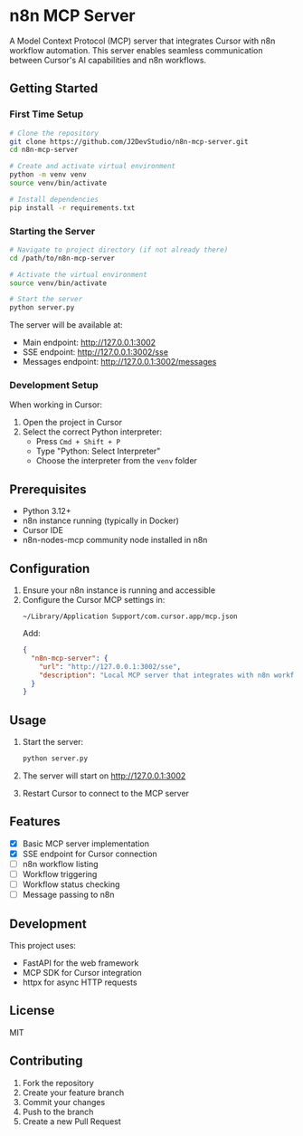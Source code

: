 # n8n MCP Server

A Model Context Protocol (MCP) server that integrates Cursor with n8n workflow automation. This server enables seamless communication between Cursor's AI capabilities and n8n workflows.

## Getting Started

### First Time Setup

```bash
# Clone the repository
git clone https://github.com/J2DevStudio/n8n-mcp-server.git
cd n8n-mcp-server

# Create and activate virtual environment
python -m venv venv
source venv/bin/activate

# Install dependencies
pip install -r requirements.txt
```

### Starting the Server

```bash
# Navigate to project directory (if not already there)
cd /path/to/n8n-mcp-server

# Activate the virtual environment
source venv/bin/activate

# Start the server
python server.py
```

The server will be available at:

- Main endpoint: http://127.0.0.1:3002
- SSE endpoint: http://127.0.0.1:3002/sse
- Messages endpoint: http://127.0.0.1:3002/messages

### Development Setup

When working in Cursor:

1. Open the project in Cursor
2. Select the correct Python interpreter:
   - Press `Cmd + Shift + P`
   - Type "Python: Select Interpreter"
   - Choose the interpreter from the `venv` folder

## Prerequisites

- Python 3.12+
- n8n instance running (typically in Docker)
- Cursor IDE
- n8n-nodes-mcp community node installed in n8n

## Configuration

1. Ensure your n8n instance is running and accessible
2. Configure the Cursor MCP settings in:
   ```
   ~/Library/Application Support/com.cursor.app/mcp.json
   ```
   Add:
   ```json
   {
     "n8n-mcp-server": {
       "url": "http://127.0.0.1:3002/sse",
       "description": "Local MCP server that integrates with n8n workflow automation"
     }
   }
   ```

## Usage

1. Start the server:

   ```bash
   python server.py
   ```

2. The server will start on http://127.0.0.1:3002

3. Restart Cursor to connect to the MCP server

## Features

- [x] Basic MCP server implementation
- [x] SSE endpoint for Cursor connection
- [ ] n8n workflow listing
- [ ] Workflow triggering
- [ ] Workflow status checking
- [ ] Message passing to n8n

## Development

This project uses:

- FastAPI for the web framework
- MCP SDK for Cursor integration
- httpx for async HTTP requests

## License

MIT

## Contributing

1. Fork the repository
2. Create your feature branch
3. Commit your changes
4. Push to the branch
5. Create a new Pull Request
